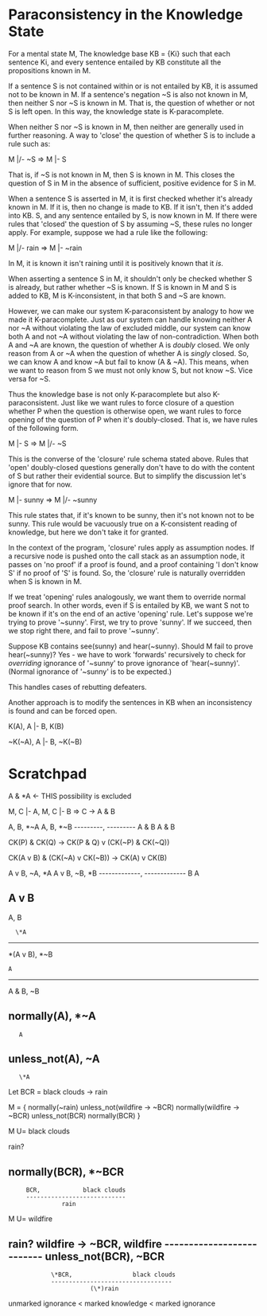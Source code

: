 # Paraconsistency in the Knowledge State

  For a mental state M, The knowledge base KB = {Ki} such that each sentence Ki, and every sentence entailed by KB constitute all the propositions known in M.

  If a sentence S is not contained within or is not entailed by KB, it is assumed not to be known in M. If a sentence's negation \~S is also not known in M, then neither S nor \~S is known in M. That is, the question of whether or not S is left open. In this way, the knowledge state is K-paracomplete.

  When neither S nor \~S is known in M, then neither are generally used in further reasoning. A way to 'close' the question of whether S is to include a rule such as:

  M |/- \~S => M |- S

  That is, if \~S is not known in M, then S is known in M. This closes the question of S in M in the absence of sufficient, positive evidence for S in M.

  When a sentence S is asserted in M, it is first checked whether it's already known in M. If it is, then no change is made to KB. If it isn't, then it's added into KB. S, and any sentence entailed by S, is now known in M. If there were rules that 'closed' the question of S by assuming \~S, these rules no longer apply. For example, suppose we had a rule like the following:

  M |/- rain => M |- \~rain

  In M, it is known it isn't raining until it is positively known that it _is_.

  When asserting a sentence S in M, it shouldn't only be checked whether S is already, but rather whether \~S is known. If S is known in M and S is added to KB, M is K-inconsistent, in that both S and \~S are known.

  However, we can make our system K-paraconsistent by analogy to how we made it K-paracomplete. Just as our system can handle knowing neither A nor \~A without violating the law of excluded middle, our system can know both A and not \~A without violating the law of non-contradiction. When both A and \~A are known, the question of whether A is _doubly_ closed. We only reason from A or \~A when the question of whether A is _singly_ closed. So, we can know A and know \~A but fail to know (A & \~A). This means, when we want to reason from S we must not only know S, but not know \~S. Vice versa for \~S.

  Thus the knowledge base is not only K-paracomplete but also K-paraconsistent. Just like we want rules to force closure of a question whether P when the question is otherwise open, we want rules to force opening of the question of P when it's doubly-closed. That is, we have rules of the following form.

  M |- S => M |/- \~S

  This is the converse of the 'closure' rule schema stated above. Rules that 'open' doubly-closed questions generally don't have to do with the content of S but rather their evidential source. But to simplify the discussion let's ignore that for now.

  M |- sunny => M |/- \~sunny

  This rule states that, if it's known to be sunny, then it's not known not to be sunny. This rule would be vacuously true on a K-consistent reading of knowledge, but here we don't take it for granted.

  In the context of the program, 'closure' rules apply as assumption nodes. If a recursive node is pushed onto the call stack as an assumption node, it passes on 'no proof' if a proof is found, and a proof containing 'I don't know S' if no proof of 'S' is found. So, the 'closure' rule is naturally overridden when S is known in M.

  If we treat 'opening' rules analogously, we want them to override normal proof search. In other words, even if S is entailed by KB, we want S not to be known if it's on the end of an active 'opening' rule. Let's suppose we're trying to prove '\~sunny'. First, we try to prove 'sunny'. If we succeed, then we stop right there, and fail to prove '\~sunny'.

  Suppose KB contains see(sunny) and hear(\~sunny). Should M fail to prove hear(\~sunny)? Yes - we have to work 'forwards' recursively to check for *overriding* ignorance of '\~sunny' to prove ignorance of 'hear(\~sunny)'. (Normal ignorance of '\~sunny' is to be expected.)

  This handles cases of rebutting defeaters.

  Another approach is to modify the sentences in KB when an inconsistency is found and can be forced open.

  K(A), A |- B, K(B)

  \~K(\~A), A |- B, \~K(\~B)

# Scratchpad

A & \*A <- THIS possibility is excluded


M, C |- A, M, C |- B => C -> A & B


A, B, \*\~A    A, B, \*\~B
---------,   ---------
  A & B        A & B

CK(P) & CK(Q) -> CK(P & Q) v (CK(\~P) & CK(\~Q))

CK(A v B) & (CK(\~A) v CK(\~B)) -> CK(A) v CK(B)
  

A v B, \~A, \*A   A v B, \~B, \*B
-------------,  -------------
     B                A

A v B
-----
A,  B

      \*A
-------------
\*(A v B), \*\~B

    A
---------
A & B, \~B

normally(A), \*\~A
----------------
       A

unless_not(A), \~A
-----------------
       \*A

Let BCR = black clouds -> rain

M = {
  normally(\~rain)
  unless_not(wildfire -> \~BCR)
  normally(wildfire -> \~BCR)
  unless_not(BCR)
  normally(BCR)
}


M U= black clouds

rain?

normally(BCR), \*\~BCR
--------------------
         BCR,            black clouds
         ----------------------------
                   rain


M U= wildfire

rain?
                    wildfire -> \~BCR, wildfire
                    --------------------------
unless_not(BCR),                \~BCR
------------------------------------
                \*BCR,                 black clouds
                ----------------------------------
                           (\*)rain

unmarked ignorance < marked knowledge < marked ignorance
